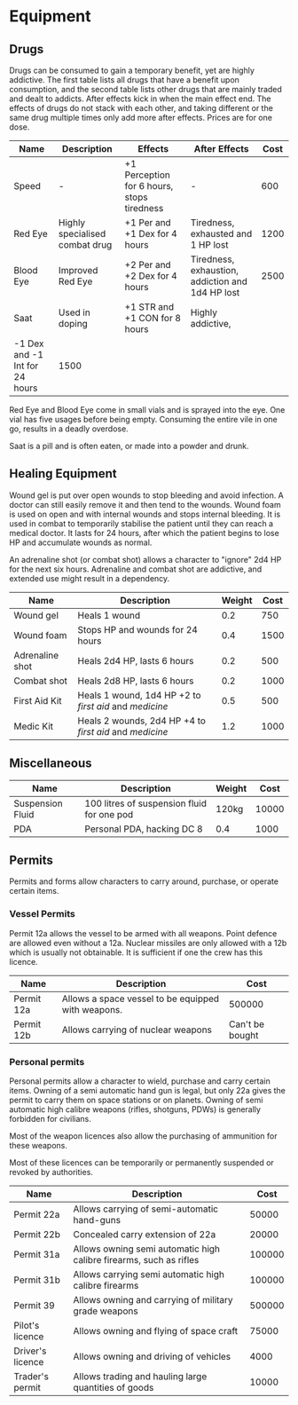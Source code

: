 # Equipment

## Drugs

Drugs can be consumed to gain a temporary benefit, yet are highly addictive.
The first table lists all drugs that have a benefit upon consumption, and the
second table lists other drugs that are mainly traded and dealt to addicts.
After effects kick in when the main effect end. The effects of drugs do not
stack with each other, and taking different or the same drug multiple times only
add more after effects. Prices are for one dose.

| Name       | Description    | Effects   |  After Effects  | Cost
|------------|----------------|-----------|----------|---------
| Speed      | -              | +1 Perception for 6 hours, stops tiredness | -  | 600
| Red Eye  | Highly specialised combat drug | +1 Per and +1 Dex for 4 hours | Tiredness, exhausted and 1 HP lost | 1200
| Blood Eye | Improved Red Eye | +2 Per and +2 Dex for 4 hours | Tiredness, exhaustion, addiction and 1d4 HP lost | 2500
| Saat      | Used in doping   | +1 STR and +1 CON for 8 hours | Highly addictive,
-1 Dex and -1 Int for 24 hours | 1500

Red Eye and Blood Eye come in small vials and is sprayed into the eye. One vial
has five usages before being empty. Consuming the entire vile in one go, results
in a deadly overdose.

Saat is a pill and is often eaten, or made into a powder and drunk.

## Healing Equipment

Wound gel is put over open wounds to stop bleeding and avoid infection. A
doctor can still easily remove it and then tend to the wounds. Wound foam is
used on open and with internal wounds and stops internal bleeding. It is used
in combat to temporarily stabilise the patient until they can reach a medical
doctor. It lasts for 24 hours, after which the patient begins to lose HP and
accumulate wounds as normal.

An adrenaline shot (or combat shot) allows a character to "ignore" 2d4 HP for
the next six hours. Adrenaline and combat shot are addictive, and extended use
might result in a dependency.

| Name              | Description    | Weight | Cost
|-------------------|----------------|--------|------
| Wound gel         | Heals 1 wound  | 0.2    | 750
| Wound foam        | Stops HP and wounds for 24 hours | 0.4 | 1500
| Adrenaline shot   | Heals 2d4 HP, lasts 6 hours | 0.2 | 500
| Combat shot       | Heals 2d8 HP, lasts 6 hours | 0.2 | 1000
| First Aid Kit     | Heals 1 wound, 1d4 HP +2 to _first aid_ and _medicine_ | 0.5 | 500
| Medic Kit         | Heals 2 wounds, 2d4 HP +4 to _first aid_ and _medicine_ | 1.2 | 1000

## Miscellaneous

| Name              | Description | Weight | Cost
|-------------------|-------------|--------|-----
| Suspension Fluid  | 100 litres of suspension fluid for one pod | 120kg | 10000
| PDA               | Personal PDA, hacking DC 8 | 0.4 | 1000

## Permits

Permits and forms allow characters to carry around, purchase, or operate certain
items.

### Vessel Permits

Permit 12a allows the vessel to be armed with all weapons. Point defence are
allowed even without a 12a. Nuclear missiles are only allowed with a 12b which
is usually not obtainable. It is sufficient if one the crew has this licence.

| Name       | Description | Cost
|------------|-------------|-------
| Permit 12a | Allows a space vessel to be equipped with weapons. | 500000
| Permit 12b | Allows carrying of nuclear weapons | Can't be bought

### Personal permits

Personal permits allow a character to wield, purchase and carry certain items.
Owning of a semi automatic hand gun is legal, but only 22a gives the permit
to carry them on space stations or on planets. Owning of semi automatic high
calibre weapons (rifles, shotguns, PDWs) is generally forbidden for civilians.

Most of the weapon licences also allow the purchasing of ammunition for these
weapons.

Most of these licences can be temporarily or permanently suspended or revoked
by authorities.

| Name       | Description | Cost
|------------|-------------|-------
| Permit 22a | Allows carrying of semi-automatic hand-guns | 50000
| Permit 22b | Concealed carry extension of 22a | 20000
| Permit 31a | Allows owning semi automatic high calibre firearms, such as rifles | 100000
| Permit 31b | Allows carrying semi automatic high calibre firearms | 100000
| Permit 39  | Allows owning and carrying of military grade weapons | 500000
| Pilot's licence | Allows owning and flying of space craft | 75000
| Driver's licence | Allows owning and driving of vehicles | 4000
| Trader's permit | Allows trading and hauling large quantities of goods | 10000
